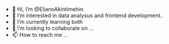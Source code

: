 - 👋 Hi, I’m @ElianoAkintimehin
- 👀 I’m interested in data analysus and frontend development..
- 🌱 I’m currently learning both
- 💞️ I’m looking to collaborate on ...
- 📫 How to reach me ...

<!---
ElianoAkintimehin/ElianoAkintimehin is a ✨ special ✨ repository because its `README.md` (this file) appears on your GitHub profile.
You can click the Preview link to take a look at your changes.
--->

